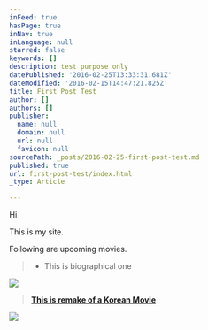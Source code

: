 ```yaml
---
inFeed: true
hasPage: true
inNav: true
inLanguage: null
starred: false
keywords: []
description: test purpose only
datePublished: '2016-02-25T13:33:31.681Z'
dateModified: '2016-02-15T14:47:21.825Z'
title: First Post Test
author: []
authors: []
publisher:
  name: null
  domain: null
  url: null
  favicon: null
sourcePath: _posts/2016-02-25-first-post-test.md
published: true
url: first-post-test/index.html
_type: Article

---
```

Hi

This is my site.

Following are upcoming movies. 
> 
> * This is biographical one

![](https://the-grid-user-content.s3-us-west-2.amazonaws.com/c9a353e5-c8f0-479f-b967-2410134bcd59.jpg)

> [**This is remake of a Korean Movie**][0]

![](https://the-grid-user-content.s3-us-west-2.amazonaws.com/a27ab521-87d4-4b21-8e74-b72326e4f655.jpg)

[0]: null